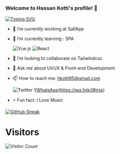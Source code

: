 ### Welcome to Hassan Kotti's profile! 👋

[![Typing SVG](https://readme-typing-svg.herokuapp.com?font=cairo&size=25&duration=6000&color=FA8B00&width=500&lines=Hi+I'm+Hassan+Kotti;I'm+a+front-end+developer;With+little+bit+of+Backend+knowledgeWith+little+bit+of+Backend+knowledgeWith+little+bit+of+Backend+knowledge;3%2B+Years+of+coding+experience;Always+learning+new+things)](https://git.io/typing-svg)

- 🔭 I’m currently working at SallApp
- 🌱 I’m currently learning : SPA

  ![Vue.js](https://img.shields.io/badge/vuejs-%2335495e.svg?style=for-the-badge&logo=vuedotjs&logoColor=%234FC08D)
  ![React](https://img.shields.io/badge/react-%2320232a.svg?style=for-the-badge&logo=react&logoColor=%2361DAFB)
  
- 👯 I’m looking to collaborate on Tailwindcss
- 💬 Ask me about UI/UX & Front-end Development
- 📫 How to reach me: hkotti95@gmail.com

  ![Twitter](https://img.shields.io/badge/Twitter-%231DA1F2.svg?style=for-the-badge&logo=Twitter&logoColor=white)  ![[WhatsApp](https://img.shields.io/badge/WhatsApp-25D366?style=for-the-badge&logo=whatsapp&logoColor=white)(https://wa.link/i8trss)

- ⚡ Fun fact: I Love Music


[![GitHub Streak](https://github-readme-streak-stats.herokuapp.com?user=hassankotti&theme=dark&date_format=M%20j%5B%2C%20Y%5D)](https://git.io/streak-stats)


# Visitors

![Visitor Count](https://profile-counter.glitch.me/hassankotti/count.svg)
